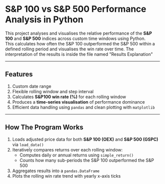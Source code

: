 # S&P 100 vs S&P 500 Performance Analysis in Python

This project analyses and visualises the relative performance of the **S&P 100** and **S&P 500** indices across custom time windows using Python.  
This calculates how often the S&P 100 outperformed the S&P 500 within a defined rolling period and visualises the win rate over time.
The interpretation of the results is inside the file named "Results Explanation"

---

## Features
1. Custom date range
2. Flexible rolling window and step interval
3. Calculates **S&P100 win rate (%)** for each rolling window  
4. Produces a **time-series visualisation** of performance dominance
5. Efficient data handling using `pandas` and clean plotting with `matplotlib`

---

## How The Program Works
1. Loads adjusted price data for both **S&P 100 (OEX)** and **S&P 500 (GSPC)** via `load_data()`  
2. Iteratively compares returns over each rolling window:
   - Computes daily or annual returns using `simple_return()`
   - Counts how many sub-periods the S&P 100 outperformed the S&P 500
3. Aggregates results into a `pandas.DataFrame`
4. Plots the rolling win rate trend with yearly x-axis ticks

